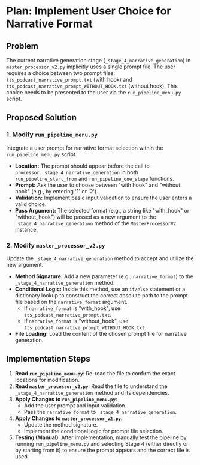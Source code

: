 # Plan: Implement User Choice for Narrative Format

## Problem
The current narrative generation stage (`_stage_4_narrative_generation`) in `master_processor_v2.py` implicitly uses a single prompt file. The user requires a choice between two prompt files: `tts_podcast_narrative_prompt.txt` (with hook) and `tts_podcast_narrative_prompt_WITHOUT_HOOK.txt` (without hook). This choice needs to be presented to the user via the `run_pipeline_menu.py` script.

## Proposed Solution

### 1. Modify `run_pipeline_menu.py`
Integrate a user prompt for narrative format selection within the `run_pipeline_menu.py` script.

*   **Location:** The prompt should appear before the call to `processor._stage_4_narrative_generation` in both `run_pipeline_start_from` and `run_pipeline_one_stage` functions.
*   **Prompt:** Ask the user to choose between "with hook" and "without hook" (e.g., by entering '1' or '2').
*   **Validation:** Implement basic input validation to ensure the user enters a valid choice.
*   **Pass Argument:** The selected format (e.g., a string like "with_hook" or "without_hook") will be passed as a new argument to the `_stage_4_narrative_generation` method of the `MasterProcessorV2` instance.

### 2. Modify `master_processor_v2.py`
Update the `_stage_4_narrative_generation` method to accept and utilize the new argument.

*   **Method Signature:** Add a new parameter (e.g., `narrative_format`) to the `_stage_4_narrative_generation` method.
*   **Conditional Logic:** Inside this method, use an `if/else` statement or a dictionary lookup to construct the correct absolute path to the prompt file based on the `narrative_format` argument.
    *   If `narrative_format` is "with_hook", use `tts_podcast_narrative_prompt.txt`.
    *   If `narrative_format` is "without_hook", use `tts_podcast_narrative_prompt_WITHOUT_HOOK.txt`.
*   **File Loading:** Load the content of the chosen prompt file for narrative generation.

## Implementation Steps

1.  **Read `run_pipeline_menu.py`**: Re-read the file to confirm the exact locations for modification.
2.  **Read `master_processor_v2.py`**: Read the file to understand the `_stage_4_narrative_generation` method and its dependencies.
3.  **Apply Changes to `run_pipeline_menu.py`**:
    *   Add the user prompt and input validation.
    *   Pass the `narrative_format` to `_stage_4_narrative_generation`.
4.  **Apply Changes to `master_processor_v2.py`**:
    *   Update the method signature.
    *   Implement the conditional logic for prompt file selection.
5.  **Testing (Manual)**: After implementation, manually test the pipeline by running `run_pipeline_menu.py` and selecting Stage 4 (either directly or by starting from it) to ensure the prompt appears and the correct file is used.
